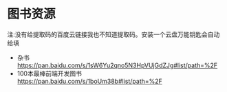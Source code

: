 # 图书资源


注:没有给提取码的百度云链接我也不知道提取码。安装一个云盘万能钥匙会自动给填

+ 杂书 https://pan.baidu.com/s/1sW6Yu2qno5N3HpVUjGdZJg#list/path=%2F
+ 100本最棒前端开发图书 https://pan.baidu.com/s/1boUm38b#list/path=%2F
